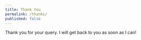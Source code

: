 ```yaml
---
title: Thank You
permalink: /thanks/
published: false
---
```


Thank you for your query. I will get back to you as soon as I can!
